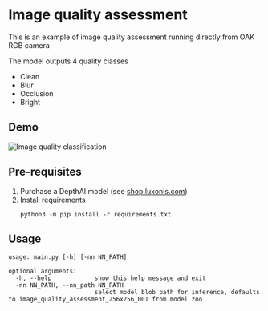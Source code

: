 # Image quality assessment

This is an example of image quality assessment running directly from OAK RGB camera

The model outputs 4 quality classes
* Clean
* Blur
* Occlusion
* Bright


## Demo

![Image quality classification](https://i.imgur.com/mqSkcN7.gif)

## Pre-requisites

1. Purchase a DepthAI model (see [shop.luxonis.com](https://shop.luxonis.com/))
2. Install requirements
   ```
   python3 -m pip install -r requirements.txt
   ```

## Usage

```
usage: main.py [-h] [-nn NN_PATH]

optional arguments:
  -h, --help            show this help message and exit
  -nn NN_PATH, --nn_path NN_PATH
                        select model blob path for inference, defaults to image_quality_assessment_256x256_001 from model zoo
```
